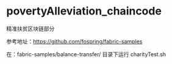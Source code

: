 # povertyAlleviation_chaincode
精准扶贫区块链部分

参考地址：https://github.com/fospring/fabric-samples

在：fabric-samples/balance-transfer/   目录下运行 charityTest.sh
